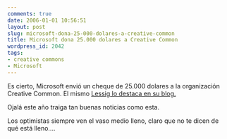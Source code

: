```yaml
---
comments: true
date: 2006-01-01 10:56:51
layout: post
slug: microsoft-dona-25-000-dolares-a-creative-common
title: Microsoft dona 25.000 dolares a Creative Common
wordpress_id: 2042
tags:
- creative commons
- Microsoft
---
```


Es cierto, Microsoft envió un cheque de 25.000 dolares a la organización Creative Common.
El mismo [Lessig lo destaca en su blog.](http://web.archive.org/web/20090426080926/http://www.lessig.org/blog/archives/003274.shtml)

Ojalá este año traiga tan buenas noticias como esta.

Los optimistas siempre ven el vaso medio lleno, claro que no te dicen de qué está lleno....


